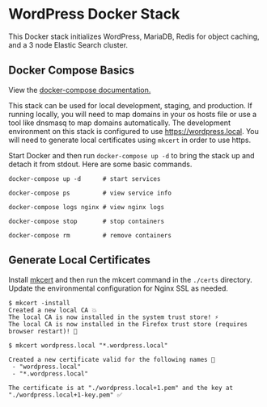 # WordPress Docker Stack

This Docker stack initializes WordPress, MariaDB, Redis for object caching, and a 3 node Elastic Search cluster.

## Docker Compose Basics

View the [docker-compose documentation.](https://docs.docker.com/compose/)

This stack can be used for local development, staging, and production. If running locally, you will need to map domains in your os hosts file or use a tool like dnsmasq to map domains automatically. The development environment on this stack is configured to use https://wordpress.local. You will need to generate local certificates using ```mkcert``` in order to use https.

Start Docker and then run ```docker-compose up -d``` to bring the stack up and detach it from stdout. Here are some basic commands.

```
docker-compose up -d      # start services

docker-compose ps         # view service info

docker-compose logs nginx # view nginx logs 

docker-compose stop       # stop containers

docker-compose rm         # remove containers
```

## Generate Local Certificates

Install [mkcert](https://github.com/FiloSottile/mkcert#installation) and then run the mkcert command in the ```./certs``` directory. Update the environmental configuration for Nginx SSL as needed.

```
$ mkcert -install
Created a new local CA 💥
The local CA is now installed in the system trust store! ⚡️
The local CA is now installed in the Firefox trust store (requires browser restart)! 🦊

$ mkcert wordpress.local "*.wordpress.local"

Created a new certificate valid for the following names 📜
 - "wordpress.local"
 - "*.wordpress.local"

The certificate is at "./wordpress.local+1.pem" and the key at "./wordpress.local+1-key.pem" ✅
```